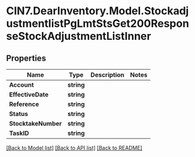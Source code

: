 # CIN7.DearInventory.Model.StockadjustmentlistPgLmtStsGet200ResponseStockAdjustmentListInner

## Properties

| Name                | Type       | Description | Notes |
| ------------------- | ---------- | ----------- | ----- |
| **Account**         | **string** |             |
| **EffectiveDate**   | **string** |             |
| **Reference**       | **string** |             |
| **Status**          | **string** |             |
| **StocktakeNumber** | **string** |             |
| **TaskID**          | **string** |             |

[[Back to Model list]](../README.md#documentation-for-models) [[Back to API list]](../README.md#documentation-for-api-endpoints) [[Back to README]](../README.md)
